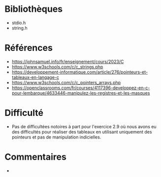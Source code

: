 # Bibliothèques
* stdio.h
* string.h

# Références
* https://johnsamuel.info/fr/enseignement/cours/2023/C
* https://www.w3schools.com/c/c_strings.php
* https://developpement-informatique.com/article/276/pointeurs-et-tableaux-en-langage-c
* https://www.w3schools.com/c/c_pointers_arrays.php
* https://openclassrooms.com/fr/courses/4117396-developpez-en-c-pour-lembarque/4633446-manipulez-les-registres-et-les-masques


# Difficulté
* Pas de difficultées notoires à part pour l'exercice 2.9 où nous avons eu des difficultés pour réaliser des tableaux en utilisant uniquement des pointeurs et pas de manipulation indicielles.

# Commentaires
* 

